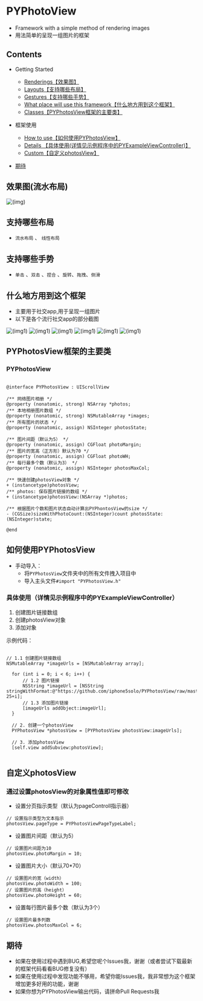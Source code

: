 # PYPhotoView
- Framework with a simple method of rendering images
- 用法简单的呈现一组图片的框架

## Contents
* Getting Started
  * [Renderings【效果图】](#效果图)
  * [Layouts【支持哪些布局】](#支持哪些布局)
  * [Gestures【支持哪些手势】](#支持哪些手势)
  * [What place will use this framework【什么地方用到这个框架】](#什么地方用到这个框架啊啊)
  * [Classes【PYPhotosView框架的主要类】](#PYPhotosView框架的主要类)
  
* 框架使用
  * [How to use【如何使用PYPhotosView】](#如何使用PYPhotosView)
  * [Details 【具体使用(详情见示例程序中的PYExampleViewController)】](#具体使用（详情见示例程序中的PYExampleViewController）)
  * [Custom【自定义photosView】](#自定义photosView)
  
* [期待](#期待什么)

## <a id="效果图"></a>效果图(流水布局)

![(img)](https://github.com/iphone5solo/learngit/raw/master/imagesForPhotosView/images/PYPhotosView.gif)


## <a id="支持哪些布局"></a>支持哪些布局
- `流水布局` 、 `线性布局`

## <a id="支持哪些手势"></a>支持哪些手势
- `单击` 、`双击` 、`捏合` 、`旋转`、`拖拽`、`侧滑`

## <a id="什么地方用到这个框架啊啊"></a>什么地方用到这个框架

- 主要用于社交app,用于呈现一组图片
- 以下是各个流行社交app的部分截图

![(img1)](https://github.com/iphone5solo/learngit/raw/master/imagesForPhotosView/images/IMG_0225.PNG)
![(img1)](https://github.com/iphone5solo/learngit/raw/master/imagesForPhotosView/images/IMG_0226.PNG)
![(img1)](https://github.com/iphone5solo/learngit/raw/master/imagesForPhotosView/images/IMG_0227.PNG)
![(img1)](https://github.com/iphone5solo/learngit/raw/master/imagesForPhotosView/images/IMG_0228.PNG)
![(img1)](https://github.com/iphone5solo/learngit/raw/master/imagesForPhotosView/images/IMG_0229.PNG)
![(img1)](https://github.com/iphone5solo/learngit/raw/master/imagesForPhotosView/images/IMG_0230.PNG)

## <a id="PYPhotosView框架的主要类"></a>PYPhotosView框架的主要类


### PYPhotosView
```objc

@interface PYPhotosView : UIScrollView

/** 网络图片相册 */
@property (nonatomic, strong) NSArray *photos;
/** 本地相册图片数组 */
@property (nonatomic, strong) NSMutableArray *images;
/** 所有图片的状态 */
@property (nonatomic, assign) NSInteger photosState;

/** 图片间距（默认为5） */
@property (nonatomic, assign) CGFloat photoMargin;
/** 图片的宽高（正方形）默认为70 */
@property (nonatomic, assign) CGFloat photoWH;
/** 每行最多个数（默认为3） */
@property (nonatomic, assign) NSInteger photosMaxCol;

/** 快速创建photosView对象 */
+ (instancetype)photosView;
/** photos: 保存图片链接的数组 */
+ (instancetype)photosView:(NSArray *)photos;

/** 根据图片个数和图片状态自动计算出PYPhontosView的size */
- (CGSize)sizeWithPhotoCount:(NSInteger)count photosState:(NSInteger)state;

@end

```

## <a id="如何使用PYPhotosView"></a>如何使用PYPhotosView

* 手动导入：
  - 将`PYPhotosView`文件夹中的所有文件拽入项目中
  - 导入主头文件`#import "PYPhotosView.h"`
  
### <a id="具体使用（详情见示例程序中的PYExampleViewController）"></a>具体使用（详情见示例程序中的PYExampleViewController）

1. 创建图片链接数组
2. 创建photosView对象
3. 添加对象


示例代码：

```objc

// 1.1 创建图片链接数组
NSMutableArray *imageUrls = [NSMutableArray array];
   
  for (int i = 0; i < 6; i++) {
      // 1.2 图片链接
      NSString *imageUrl = [NSString stringWithFormat:@"https://github.com/iphone5solo/PYPhotosView/raw/master/images/IMG_02%02d.PNG", 25+i];
      // 1.3 添加图片链接
      [imageUrls addObject:imageUrl];
  }
  
  // 2. 创建一个photosView
  PYPhotosView *photosView = [PYPhotosView photosView:imageUrls];
  
  // 3. 添加photosView
  [self.view addSubview:photosView];
  
```
  
## <a id="自定义photosView"></a>自定义photosView

### 通过设置photosView的对象属性值即可修改

* 设置分页指示类型（默认为pageControll指示器）
```objc
// 设置指示类型为文本指示
photosView.pageType = PYPhotosViewPageTypeLabel;
```

* 设置图片间距（默认为5）

```objc
// 设置图片间距为10
photosView.photoMargin = 10;
```

* 设置图片大小（默认70\*70）

```objc
// 设置图片的宽（width）
photosView.photoWidth = 100;
// 设置图片的高（height）
photosView.photoHeight = 60;
```

* 设置每行图片最多个数（默认为3个）

```objc
// 设置图片最多列数
photosView.photosMaxCol = 6;
```

## <a id="期待什么"></a>期待

- 如果在使用过程中遇到BUG,希望您呢个Issues我，谢谢（或者尝试下载最新的框架代码看看BUG修复没有）
- 如果在使用过程中发现功能不够用，希望你能Issues我，我非常想为这个框架增加更多好用的功能，谢谢
- 如果你想为PYPhotosView输出代码，请拼命Pull Requests我
